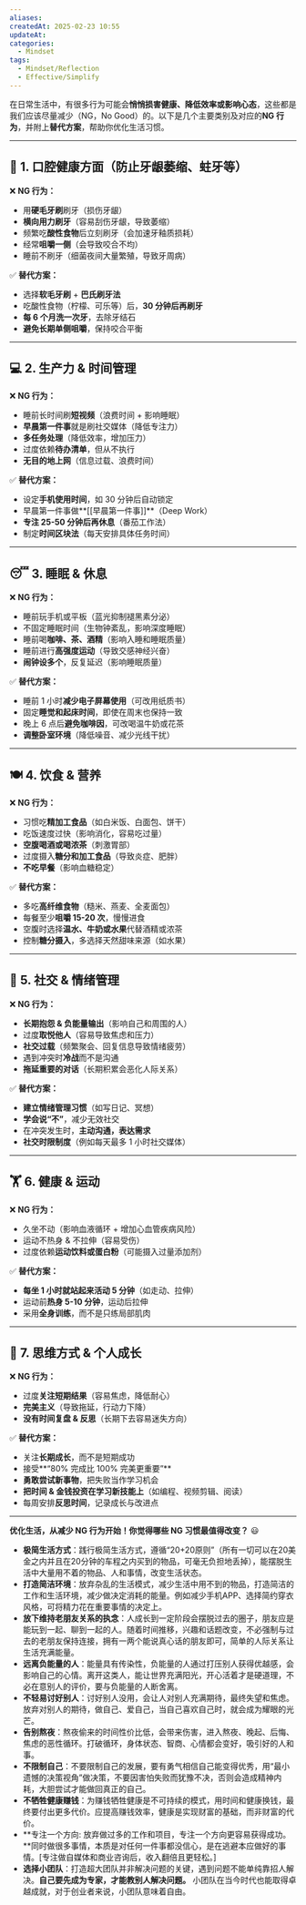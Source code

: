 ```yaml
---
aliases: 
createdAt: 2025-02-23 10:55
updateAt: 
categories:
  - Mindset
tags:
  - Mindset/Reflection
  - Effective/Simplify
---
```


在日常生活中，有很多行为可能会**悄悄损害健康、降低效率或影响心态**，这些都是我们应该尽量减少（NG，No Good）的。以下是几个主要类别及对应的**NG 行为**，并附上**替代方案**，帮助你优化生活习惯。

---

## **🦷 1. 口腔健康方面（防止牙龈萎缩、蛀牙等）**

❌ **NG 行为：**

- 用**硬毛牙刷**刷牙（损伤牙龈）
- **横向用力刷牙**（容易刮伤牙龈，导致萎缩）
- 频繁吃**酸性食物**后立刻刷牙（会加速牙釉质损耗）
- 经常**咀嚼一侧**（会导致咬合不均）
- 睡前不刷牙（细菌夜间大量繁殖，导致牙周病）

✅ **替代方案：**

- 选择**软毛牙刷** + **巴氏刷牙法**
- 吃酸性食物（柠檬、可乐等）后，**30 分钟后再刷牙**
- **每 6 个月洗一次牙**，去除牙结石
- **避免长期单侧咀嚼**，保持咬合平衡

---

## **💻 2. 生产力 & 时间管理**

❌ **NG 行为：**

- 睡前长时间刷**短视频**（浪费时间 + 影响睡眠）
- **早晨第一件事**就是刷社交媒体（降低专注力）
- **多任务处理**（降低效率，增加压力）
- 过度依赖**待办清单**，但从不执行
- **无目的地上网**（信息过载、浪费时间）

✅ **替代方案：**

- 设定**手机使用时间**，如 30 分钟后自动锁定
- 早晨第一件事做**[[早晨第一件事]]**（Deep Work）
- **专注 25-50 分钟后再休息**（番茄工作法）
- 制定**时间区块法**（每天安排具体任务时间）

---

## **😴 3. 睡眠 & 休息**

❌ **NG 行为：** 

- 睡前玩手机或平板（蓝光抑制褪黑素分泌）
- 不固定睡眠时间（生物钟紊乱，影响深度睡眠）
- 睡前喝**咖啡、茶、酒精**（影响入睡和睡眠质量）
- 睡前进行**高强度运动**（导致交感神经兴奋）
- **闹钟设多个**，反复延迟（影响睡眠质量）

✅ **替代方案：**

- 睡前 1 小时**减少电子屏幕使用**（可改用纸质书）
- 固定**睡觉和起床时间**，即使在周末也保持一致
- 晚上 6 点后**避免咖啡因**，可改喝温牛奶或花茶
- **调整卧室环境**（降低噪音、减少光线干扰）

---

## **🍽 4. 饮食 & 营养**

❌ **NG 行为：**

- 习惯吃**精加工食品**（如白米饭、白面包、饼干）
- 吃饭速度过快（影响消化，容易吃过量）
- **空腹喝酒或喝浓茶**（刺激胃部）
- 过度摄入**糖分和加工食品**（导致炎症、肥胖）
- **不吃早餐**（影响血糖稳定）

✅ **替代方案：**

- 多吃**高纤维食物**（糙米、燕麦、全麦面包）
- 每餐至少**咀嚼 15-20 次**，慢慢进食
- 空腹时选择**温水、牛奶或水果**代替酒精或浓茶
- 控制**糖分摄入**，多选择天然甜味来源（如水果）

---

## **📱 5. 社交 & 情绪管理**

❌ **NG 行为：**

- **长期抱怨 & 负能量输出**（影响自己和周围的人）
- 过度**取悦他人**（容易导致焦虑和压力）
- **社交过载**（频繁聚会、回复信息导致情绪疲劳）
- 遇到冲突时**冷战**而不是沟通
- **拖延重要的对话**（长期积累会恶化人际关系）

✅ **替代方案：**

- **建立情绪管理习惯**（如写日记、冥想）
- **学会说“不”**，减少无效社交
- 在冲突发生时，**主动沟通，表达需求**
- **社交时限制度**（例如每天最多 1 小时社交媒体）

---

## **🏋️ 6. 健康 & 运动**

❌ **NG 行为：**

- 久坐不动（影响血液循环 + 增加心血管疾病风险）
- 运动不热身 & 不拉伸（容易受伤）
- 过度依赖**运动饮料或蛋白粉**（可能摄入过量添加剂）

✅ **替代方案：**

- **每坐 1 小时就站起来活动 5 分钟**（如走动、拉伸）
- 运动前**热身 5-10 分钟**，运动后拉伸
- 采用**全身训练**，而不是只练局部肌肉


---

## **🎯 7. 思维方式 & 个人成长**

❌ **NG 行为：**

- 过度**关注短期结果**（容易焦虑，降低耐心）
- **完美主义**（导致拖延，行动力下降）
- **没有时间复盘 & 反思**（长期下去容易迷失方向）

✅ **替代方案：**

- 关注**长期成长**，而不是短期成功
- 接受**“80% 完成比 100% 完美更重要”**
- **勇敢尝试新事物**，把失败当作学习机会
- **把时间 & 金钱投资在学习新技能上**（如编程、视频剪辑、阅读）
- 每周安排**反思时间**，记录成长与改进点

---

**优化生活，从减少 NG 行为开始！你觉得哪些 NG 习惯最值得改变？** 😃


- **极简生活方式**：践行极简生活方式，遵循“20+20原则”（所有一切可以在20美金之内并且在20分钟的车程之内买到的物品，可毫无负担地丢掉），能摆脱生活中大量用不着的物品、人和事情，改变生活状态。 
- **打造简洁环境**：放弃杂乱的生活模式，减少生活中用不到的物品，打造简洁的工作和生活环境，减少做决定消耗的能量。例如减少手机APP、选择简约穿衣风格，可将精力花在重要事情的决定上。 
- **放下维持老朋友关系的执念**：人成长到一定阶段会摆脱过去的圈子，朋友应是能玩到一起、聊到一起的人。随着时间推移，兴趣和话题改变，不必强制与过去的老朋友保持连接，拥有一两个能说真心话的朋友即可，简单的人际关系让生活充满能量。 
- **远离负能量的人**：能量具有传染性，负能量的人通过打压别人获得优越感，会影响自己的心情。离开这类人，能让世界充满阳光，开心活着才是硬道理，不必在意别人的评价，要与负能量的人断舍离。 
- **不轻易讨好别人**：讨好别人没用，会让人对别人充满期待，最终失望和焦虑。放弃对别人的期待，做自己、爱自己，当自己喜欢自己时，就会成为耀眼的光芒。 
- **告别熬夜**：熬夜偷来的时间性价比低，会带来伤害，进入熬夜、晚起、后悔、焦虑的恶性循环。打破循环，身体状态、智商、心情都会变好，吸引好的人和事。 
- **不限制自己**：不要限制自己的发展，要有勇气相信自己能变得优秀，用“最小遗憾的决策视角”做决策，不要因害怕失败而犹豫不决，否则会造成精神内耗，大胆尝试才能做回真正的自己。 
- **不牺牲健康赚钱**：为赚钱牺牲健康是不可持续的模式，用时间和健康换钱，最终要付出更多代价。应提高赚钱效率，健康是实现财富的基础，而非财富的代价。 
- **专注一个方向: 放弃做过多的工作和项目，专注一个方向更容易获得成功。**同时做很多事情，本质是对任何一件事都没信心，是在逃避本应做好的事情。[专注做自媒体和商业咨询后，收入翻倍且更轻松。] 
- **选择小团队**：打造超大团队并非解决问题的关键，遇到问题不能单纯靠招人解决。**自己要先成为专家，才能教别人解决问题。** 小团队在当今时代也能取得卓越成就，对于创业者来说，小团队意味着自由。